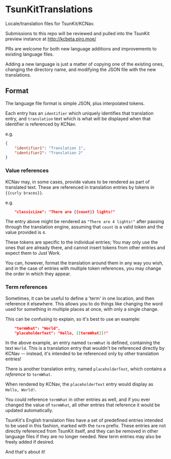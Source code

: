 # TsunKitTranslations
Locale/translation files for TsunKit/KCNav.

Submissions to this repo will be reviewed and pulled into the TsunKit preview instance at http://kcbeta.piro.moe/

PRs are welcome for both new language additions and improvements to existing language files.

Adding a new language is just a matter of copying one of the existing ones, changing the directory name, and modifying the JSON file with the new translations.

## Format

The language file format is simple JSON, plus interpolated tokens.

Each entry has an `identifier` which uniquely identifies that translation entry, and `translation` text which is what will be displayed when that identifier is referenced by KCNav.

e.g.
```JSON
{
    "identifier1": "Translation 1",
    "identifier2": "Translation 2"
}
```

### Value references

KCNav may, in some cases, provide values to be rendered as part of translated text. These are referenced in translation entries by tokens in `{{curly braces}}`.

e.g.
```JSON
    "classicLine": "There are {{count}} lights!"
```

The entry above might be rendered as `"There are 4 lights!"` after passing through the translation engine, assuming that `count` is a valid token and the value provided is `4`.

These tokens are specific to the individual entries; You may only use the ones that are already there, and cannot insert tokens from other entries and expect them to Just Work.

You can, however, format the translation around them in any way you wish, and in the case of entries with multiple token references, you may change the order in which they appear.

### Term references

Sometimes, it can be useful to define a 'term' in one location, and then reference it elsewhere. This allows you to do things like changing the word used for something in multiple places at once, with only a single change.

This can be confusing to explain, so it's best to use an example:
```JSON
    "termWhat": "World",
    "placeholderText": "Hello, [[termWhat]]!"
```
In the above example, an entry named `termWhat` is defined, containing the text `World`. This is a translation entry that wouldn't be referenced directly by KCNav -- instead, it's intended to be referenced only by other translation entries!

There is another translation entry, named `placeholderText`, which contains a *reference* to `termWhat`.

When rendered by KCNav, the `placeholderText` entry would display as `Hello, World!`.

You could reference `termWhat` in other entries as well, and if you ever changed the value of `termWhat`, all other entries that reference it would be updated automatically.

TsunKit's English translation files have a set of predefined entries intended to be used in this fashion, marked with the `term` prefix. These entries are not directly referenced from TsunKit itself, and they can be removed in other language files if they are no longer needed. New term entries may also be freely added if desired.



And that's about it!
